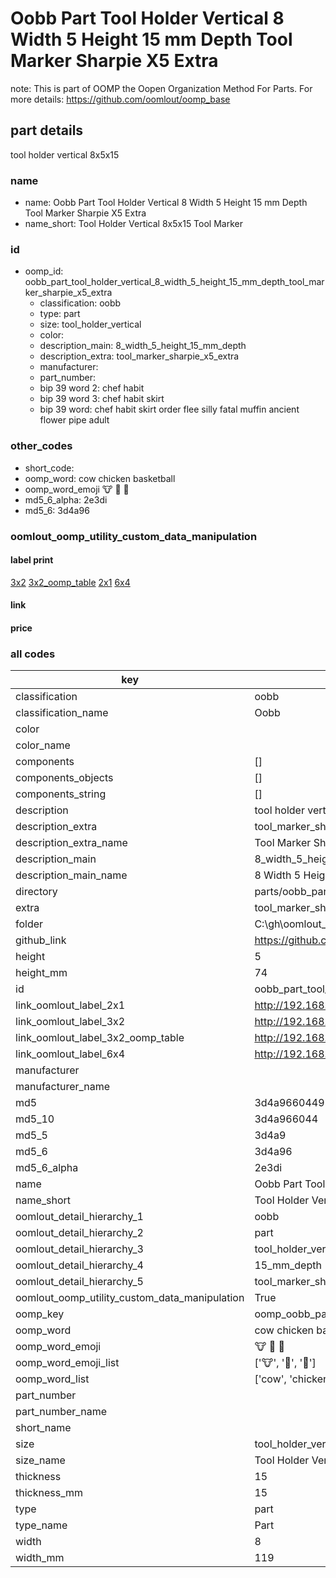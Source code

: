 # Oobb Part Tool Holder Vertical 8 Width 5 Height 15 mm Depth Tool Marker Sharpie X5 Extra  

note: This is part of OOMP the Oopen Organization Method For Parts. For more details: https://github.com/oomlout/oomp_base

##  part details
  



tool holder vertical 8x5x15



### name
* name: Oobb Part Tool Holder Vertical 8 Width 5 Height 15 mm Depth Tool Marker Sharpie X5 Extra
* name_short: Tool Holder Vertical 8x5x15 Tool Marker
### id
* oomp_id: oobb_part_tool_holder_vertical_8_width_5_height_15_mm_depth_tool_marker_sharpie_x5_extra
  * classification: oobb
  * type: part
  * size: tool_holder_vertical
  * color: 
  * description_main: 8_width_5_height_15_mm_depth
  * description_extra: tool_marker_sharpie_x5_extra
  * manufacturer: 
  * part_number: 
  * bip 39 word 2: chef habit
  * bip 39 word 3: chef habit skirt
  * bip 39 word: chef habit skirt order flee silly fatal muffin ancient flower pipe adult

### other_codes
* short_code: 
* oomp_word: cow chicken basketball
* oomp_word_emoji :cow: :chicken: :basketball:
* md5_6_alpha: 2e3di
* md5_6: 3d4a96






### oomlout_oomp_utility_custom_data_manipulation
#### label print
[3x2](http://192.168.1.245:1112/?label=oomp%202e3di)
[3x2_oomp_table](http://192.168.1.108:1112/?label=oomp%202e3di)
[2x1](http://192.168.1.242:1112/?label=oomp%202e3di)
[6x4](http://192.168.1.55:1112/?label=oomp%202e3di)    

#### link

                              

#### price







### all codes 
| key | value |  
| --- | --- |  
| classification | oobb |  
| classification_name | Oobb |  
| color |  |  
| color_name |  |  
| components | [] |  
| components_objects | [] |  
| components_string | [] |  
| description | tool holder vertical 8x5x15 |  
| description_extra | tool_marker_sharpie_x5_extra |  
| description_extra_name | Tool Marker Sharpie X5 Extra |  
| description_main | 8_width_5_height_15_mm_depth |  
| description_main_name | 8 Width 5 Height 15 mm Depth |  
| directory | parts/oobb_part_tool_holder_vertical_8_width_5_height_15_mm_depth_tool_marker_sharpie_x5_extra |  
| extra | tool_marker_sharpie_x5 |  
| folder | C:\gh\oomlout_oobb_version_4_generated_parts\things\oobb_part_tool_holder_vertical_8_width_5_height_15_mm_depth_tool_marker_sharpie_x5_extra |  
| github_link | https://github.com/oomlout/oomlout_oomp_part_src/tree/main/parts/oobb_part_tool_holder_vertical_8_width_5_height_15_mm_depth_tool_marker_sharpie_x5_extra |  
| height | 5 |  
| height_mm | 74 |  
| id | oobb_part_tool_holder_vertical_8_width_5_height_15_mm_depth_tool_marker_sharpie_x5_extra |  
| link_oomlout_label_2x1 | http://192.168.1.242:1112/?label=oomp%202e3di |  
| link_oomlout_label_3x2 | http://192.168.1.245:1112/?label=oomp%202e3di |  
| link_oomlout_label_3x2_oomp_table | http://192.168.1.108:1112/?label=oomp%202e3di |  
| link_oomlout_label_6x4 | http://192.168.1.55:1112/?label=oomp%202e3di |  
| manufacturer |  |  
| manufacturer_name |  |  
| md5 | 3d4a966044912a7322ac69c3955a093a |  
| md5_10 | 3d4a966044 |  
| md5_5 | 3d4a9 |  
| md5_6 | 3d4a96 |  
| md5_6_alpha | 2e3di |  
| name | Oobb Part Tool Holder Vertical 8 Width 5 Height 15 mm Depth Tool Marker Sharpie X5 Extra |  
| name_short | Tool Holder Vertical 8x5x15 Tool Marker |  
| oomlout_detail_hierarchy_1 | oobb |  
| oomlout_detail_hierarchy_2 | part |  
| oomlout_detail_hierarchy_3 | tool_holder_vertical |  
| oomlout_detail_hierarchy_4 | 15_mm_depth |  
| oomlout_detail_hierarchy_5 | tool_marker_sharpie_x5_extra |  
| oomlout_oomp_utility_custom_data_manipulation | True |  
| oomp_key | oomp_oobb_part_tool_holder_vertical_8_width_5_height_15_mm_depth_tool_marker_sharpie_x5_extra |  
| oomp_word | cow chicken basketball |  
| oomp_word_emoji | :cow: :chicken: :basketball: |  
| oomp_word_emoji_list | [':cow:', ':chicken:', ':basketball:'] |  
| oomp_word_list | ['cow', 'chicken', 'basketball'] |  
| part_number |  |  
| part_number_name |  |  
| short_name |  |  
| size | tool_holder_vertical |  
| size_name | Tool Holder Vertical |  
| thickness | 15 |  
| thickness_mm | 15 |  
| type | part |  
| type_name | Part |  
| width | 8 |  
| width_mm | 119 |  
